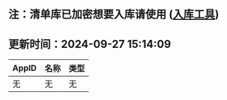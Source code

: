 ## 注：清单库已加密想要入库请使用 ([入库工具](https://github.com/BlankTMing/ManifestAutoUpdate/releases))

## 更新时间：2024-09-27 15:14:09
| AppID | 名称 | 类型  |
| :-------------------- | :----------------------------- | :----------- |
| 无 | 无 | 无 |
